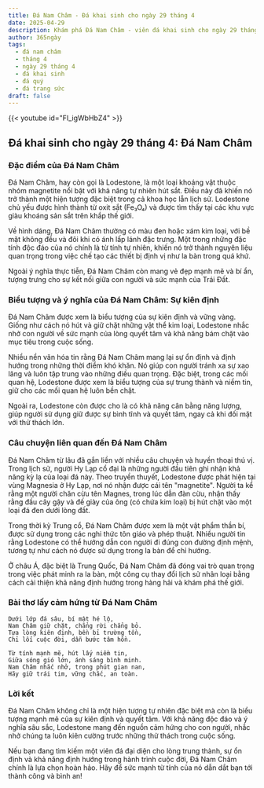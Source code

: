 ```yaml
---
title: Đá Nam Châm - Đá khai sinh cho ngày 29 tháng 4
date: 2025-04-29
description: Khám phá Đá Nam Châm - viên đá khai sinh cho ngày 29 tháng 4, biểu tượng của Sự kiên định. Cùng tìm hiểu ý nghĩa sâu sắc của viên đá độc đáo này.
author: 365ngày
tags:
  - đá nam châm
  - tháng 4
  - ngày 29 tháng 4
  - đá khai sinh
  - đá quý
  - đá trang sức
draft: false
---
```


{{< youtube id="FI_igWbHbZ4" >}}


## Đá khai sinh cho ngày 29 tháng 4: Đá Nam Châm

### Đặc điểm của Đá Nam Châm

Đá Nam Châm, hay còn gọi là Lodestone, là một loại khoáng vật thuộc nhóm magnetite nổi bật với khả năng tự nhiên hút sắt. Điều này đã khiến nó trở thành một hiện tượng đặc biệt trong cả khoa học lẫn lịch sử. Lodestone chủ yếu được hình thành từ oxit sắt (Fe₃O₄) và được tìm thấy tại các khu vực giàu khoáng sản sắt trên khắp thế giới.

Về hình dáng, Đá Nam Châm thường có màu đen hoặc xám kim loại, với bề mặt không đều và đôi khi có ánh lấp lánh đặc trưng. Một trong những đặc tính độc đáo của nó chính là từ tính tự nhiên, khiến nó trở thành nguyên liệu quan trọng trong việc chế tạo các thiết bị định vị như la bàn trong quá khứ.

Ngoài ý nghĩa thực tiễn, Đá Nam Châm còn mang vẻ đẹp mạnh mẽ và bí ẩn, tượng trưng cho sự kết nối giữa con người và sức mạnh của Trái Đất.

### Biểu tượng và ý nghĩa của Đá Nam Châm: Sự kiên định

Đá Nam Châm được xem là biểu tượng của sự kiên định và vững vàng. Giống như cách nó hút và giữ chặt những vật thể kim loại, Lodestone nhắc nhở con người về sức mạnh của lòng quyết tâm và khả năng bám chặt vào mục tiêu trong cuộc sống.

Nhiều nền văn hóa tin rằng Đá Nam Châm mang lại sự ổn định và định hướng trong những thời điểm khó khăn. Nó giúp con người tránh xa sự xao lãng và luôn tập trung vào những điều quan trọng. Đặc biệt, trong các mối quan hệ, Lodestone được xem là biểu tượng của sự trung thành và niềm tin, giữ cho các mối quan hệ luôn bền chặt.

Ngoài ra, Lodestone còn được cho là có khả năng cân bằng năng lượng, giúp người sử dụng giữ được sự bình tĩnh và quyết tâm, ngay cả khi đối mặt với thử thách lớn.

### Câu chuyện liên quan đến Đá Nam Châm

Đá Nam Châm từ lâu đã gắn liền với nhiều câu chuyện và huyền thoại thú vị. Trong lịch sử, người Hy Lạp cổ đại là những người đầu tiên ghi nhận khả năng kỳ lạ của loại đá này. Theo truyền thuyết, Lodestone được phát hiện tại vùng Magnesia ở Hy Lạp, nơi nó nhận được cái tên "magnetite". Người ta kể rằng một người chăn cừu tên Magnes, trong lúc dẫn đàn cừu, nhận thấy rằng đầu cây gậy và đế giày của ông (có chứa kim loại) bị hút chặt vào một loại đá đen dưới lòng đất.

Trong thời kỳ Trung cổ, Đá Nam Châm được xem là một vật phẩm thần bí, được sử dụng trong các nghi thức tôn giáo và phép thuật. Nhiều người tin rằng Lodestone có thể hướng dẫn con người đi đúng con đường định mệnh, tương tự như cách nó được sử dụng trong la bàn để chỉ hướng.

Ở châu Á, đặc biệt là Trung Quốc, Đá Nam Châm đã đóng vai trò quan trọng trong việc phát minh ra la bàn, một công cụ thay đổi lịch sử nhân loại bằng cách cải thiện khả năng định hướng trong hàng hải và khám phá thế giới.

### Bài thơ lấy cảm hứng từ Đá Nam Châm

```
Dưới lớp đá sâu, bí mật hé lộ,  
Nam Châm giữ chặt, chẳng rời chẳng bỏ.  
Tựa lòng kiên định, bền bỉ trường tồn,  
Chỉ lối cuộc đời, dẫn bước tâm hồn.  

Từ tính mạnh mẽ, hút lấy niềm tin,  
Giữa sóng gió lớn, ánh sáng bình minh.  
Nam Châm nhắc nhở, trong phút gian nan,  
Hãy giữ trái tim, vững chắc, an toàn.  
```

### Lời kết

Đá Nam Châm không chỉ là một hiện tượng tự nhiên đặc biệt mà còn là biểu tượng mạnh mẽ của sự kiên định và quyết tâm. Với khả năng độc đáo và ý nghĩa sâu sắc, Lodestone mang đến nguồn cảm hứng cho con người, nhắc nhở chúng ta luôn kiên cường trước những thử thách trong cuộc sống.

Nếu bạn đang tìm kiếm một viên đá đại diện cho lòng trung thành, sự ổn định và khả năng định hướng trong hành trình cuộc đời, Đá Nam Châm chính là lựa chọn hoàn hảo. Hãy để sức mạnh từ tính của nó dẫn dắt bạn tới thành công và bình an!